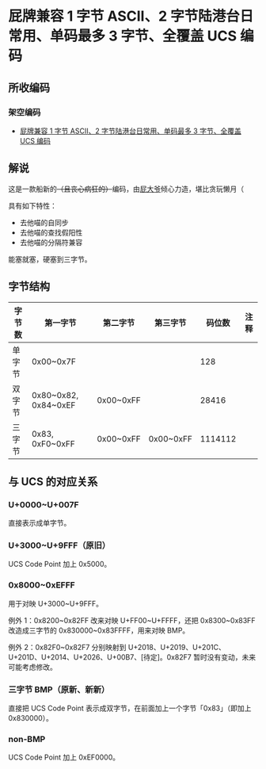 # 屁牌兼容 1 字节 ASCII、2 字节陆港台日常用、单码最多 3 字节、全覆盖 UCS 编码

## 所收编码
### 架空编码
- [屁牌兼容 1 字节 ASCII、2 字节陆港台日常用、单码最多 3 字节、全覆盖 UCS 编码](https://zhuanlan.zhihu.com/p/33140509)

## 解说
这是一款船新的<del>（且丧心病狂的）</del>编码，由[屁大爷](https://github.com/farteryhr)倾心力造，堪比贪玩懒月（

具有如下特性：
- 去他喵的自同步
- 去他喵的查找假阳性
- 去他喵的分隔符兼容

能塞就塞，硬塞到三字节。

## 字节结构
|字节数|第一字节|第二字节|第三字节|码位数|注释|
|-|-|-|-|-|-|
|单字节|0x00\~0x7F|||128||
|双字节|0x80\~0x82, 0x84\~0xEF|0x00\~0xFF||28416||
|三字节|0x83, 0xF0\~0xFF|0x00\~0xFF|0x00\~0xFF|1114112||

## 与 UCS 的对应关系
### U+0000\~U+007F
直接表示成单字节。

### U+3000\~U+9FFF（原旧）
UCS Code Point 加上 0x5000。

### 0x8000\~0xEFFF
用于对映 U+3000\~U+9FFF。

例外 1：0x8200\~0x82FF 改来对映 U+FF00\~U+FFFF，还把 0x8300\~0x83FF 改造成三字节的 0x830000\~0x83FFFF，用来对映 BMP。

例外 2：0x82F0\~0x82F7 分别映射到 U+2018、U+2019、U+201C、U+201D、U+2014、U+2026、U+00B7、[待定]。0x82F7 暂时没有变动，未来可能考虑修改。

### 三字节 BMP（原新、新新）
直接把 UCS Code Point 表示成双字节，在前面加上一个字节「0x83」（即加上 0x830000）。

### non-BMP
UCS Code Point 加上 0xEF0000。
